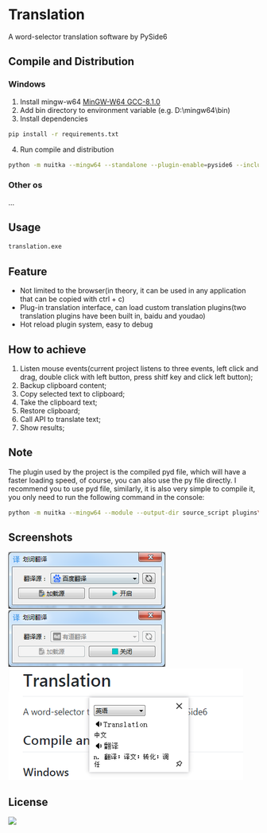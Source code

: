 # Translation 
A word-selector translation software by PySide6

## Compile and Distribution
### Windows
1. Install mingw-w64
[MinGW-W64 GCC-8.1.0](https://sourceforge.net/projects/mingw-w64/files/Toolchains%20targetting%20Win64/Personal%20Builds/mingw-builds/8.1.0/threads-posix/sjlj/x86_64-8.1.0-release-posix-sjlj-rt_v6-rev0.7z)
2. Add bin directory to environment variable (e.g. D:\mingw64\bin)
3. Install dependencies
```sh
pip install -r requirements.txt
```
4. 	Run compile and distribution
```sh
python -m nuitka --mingw64 --standalone --plugin-enable=pyside6 --include-data-dir=source_script=source_script --include-data-dir=resource=resource --remove-output --windows-disable-console  --windows-icon-from-ico=resource\translate-main.ico --show-progress translation.py
```
### Other os
...

## Usage
```sh
translation.exe
```

## Feature
- Not limited to the browser(in theory, it can be used in any application that can be copied with ctrl + c)
- Plug-in translation interface, can load custom translation plugins(two translation plugins have been built in, baidu and youdao)
- Hot reload plugin system, easy to debug

## How to achieve
1. Listen mouse events(current project listens to three events, left click and drag, double click with left button, press shitf key and click left button);
2. Backup clipboard content;
3. Copy selected text to clipboard;
4. Take the clipboard text;
5. Restore clipboard;
6. Call API to translate text;
7. Show results;

## Note
The plugin used by the project is the compiled pyd file, which will have a faster loading speed, of course, you can also use the py file directly. I recommend you to use pyd file, similarly, it is also very simple to compile it, you only need to run the following command in the console:
```sh
python -m nuitka --mingw64 --module --output-dir source_script plugins\your_plugin.py
```

## Screenshots
![](https://github.com/walirt/Translation/blob/main/screenshots/1.png?raw=true)
![](https://github.com/walirt/Translation/blob/main/screenshots/2.png?raw=true)
![](https://github.com/walirt/Translation/blob/main/screenshots/3.png?raw=true)

## License
![](https://img.shields.io/badge/License-GPL-orange.svg)
